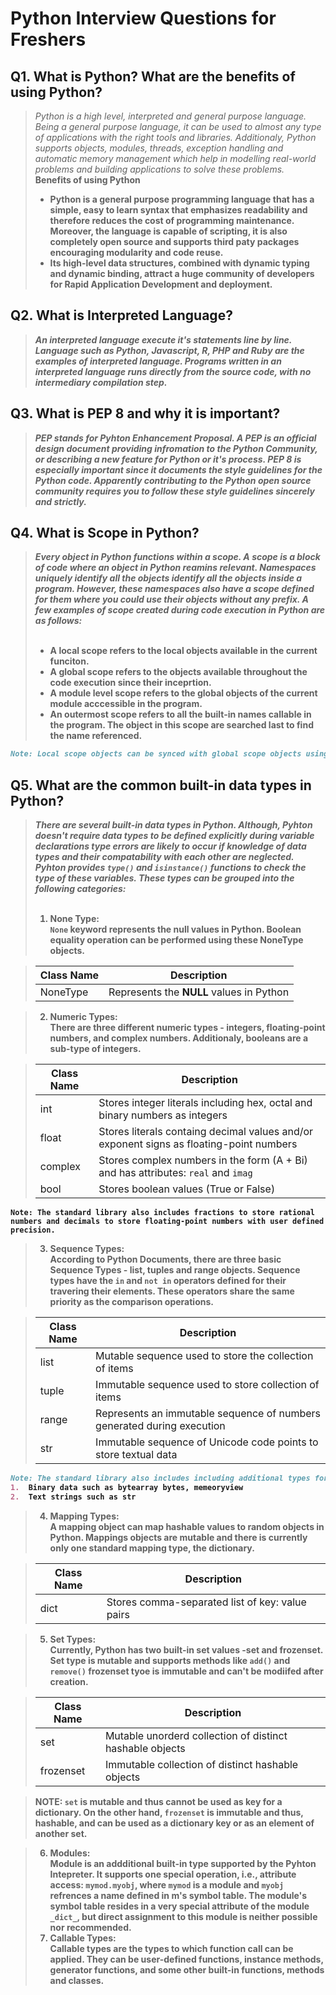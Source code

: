# Python Interview Questions for Freshers
## Q1. What is Python? What are the benefits of using Python?
> _Python is a high level, interpreted and general purpose language. Being a general purpose language, it can be used to almost any type of applications with the right tools and libraries. Additionaly, Python supports objects, modules, threads, exception handling and automatic memory management which help in modelling real-world problems and building applications to solve these problems._
<b><br>
> Benefits of using Python
> * Python is a general purpose programming language that has a simple, easy to learn syntax that emphasizes readability and therefore reduces the cost of programming maintenance. Moreover, the language is capable of scripting, it is also completely open source and supports third paty packages encouraging modularity and code reuse.
> * Its high-level data structures, combined with dynamic typing and dynamic binding, attract a huge community of developers for Rapid Application Development and deployment.
  
## Q2. What is Interpreted Language?   
> _An interpreted language execute it's statements line by line. Language such as Python, Javascript, R, PHP and Ruby are the examples of interpreted language. Programs written in an interpreted language runs directly from the source code, with no intermediary compilation step._
  
## Q3. What is PEP 8  and why it is important?
> _PEP stands for Pyhton Enhancement Proposal. A PEP is an official design document providing infromation to the Python Community, or describing a new feature for Python or it's process. PEP 8 is especially important since it documents the style guidelines for the Python code. Apparently contributing to the Python open source community requires you to follow these style guidelines sincerely and strictly._

## Q4. What is Scope in Python?
> _Every object in Python functions within a scope. A scope is a block of code where an object in Python reamins relevant. Namespaces uniquely identify all the objects identify all the objects inside a program. However, these namespaces also have a scope defined for them where you could use their objects without any prefix. A few examples of scope created during code execution in Python are as follows:_
<br><br>
> * A **local scope** refers to the local objects available in the current funciton.
> * A **global scope** refers to the objects available throughout the code execution since their inceprtion.
> * A **module level scope** refers to the global objects of the current module acccessible in the program.
> * An **outermost scope** refers to all the built-in names callable in the program. The object in this scope are searched last to find the name referenced.
```md
Note: Local scope objects can be synced with global scope objects using keywords such as global.
```
## Q5. What are the common built-in data types in Python?
> _There are several built-in data types in Python. Although, Pyhton doesn't require data types to be defined explicitly during variable declarations type errors are likely to occur if knowledge of data types and their compatability with each other are neglected. Pyhton provides **`type()`** and **`isinstance()`** functions to check the type of these variables. These types can be grouped into the following categories:_
<br><br>
> 1. None Type: <br>
> `None` keyword represents the null values in Python. Boolean equality operation can be performed using these NoneType objects.
  
>  | Class Name |  Description |
>  | --- | --- |
>  |  NoneType  |Represents the **NULL** values in Python| 
  
> 2. Numeric Types: <br>
  There are three different numeric types - **integers, floating-point numbers, and complex numbers.** Additionaly, booleans are a sub-type of integers.
  
>  | Class Name |  Description |
>  | --- | --- |
>  | int | Stores integer literals including hex, octal and binary numbers as integers |
>  | float | Stores literals containg decimal values and/or exponent signs as floating-point numbers |
>  | complex | Stores complex numbers in the form (A + Bi) and has attributes: `real` and `imag` |
>  | bool  | Stores boolean values (True or False) |

  `Note: The standard library also includes fractions to store rational numbers and decimals to store floating-point numbers with user defined precision.`

> 3. Sequence Types: <br>
  According to Python Documents, there are three basic Sequence Types - **list, tuples** and **range** objects. Sequence types have the `in` and `not in` operators defined for their travering their elements. These operators share the same priority as the comparison operations.
  
>  | Class Name  | Description |
>  | --- | --- |
>  | list  | Mutable sequence used to store the collection of items  |
>  | tuple | Immutable sequence used to store collection of items  |
>  | range | Represents an immutable sequence of numbers generated during execution  |
>  | str  |  Immutable sequence of Unicode code points to store textual data |
  
  ```md
  Note: The standard library also includes including additional types for processing:
  1.  Binary data such as bytearray bytes, memeoryview
  2.  Text strings such as str
  ```

> 4. Mapping Types: <br>
  A mapping object can map hashable values to random objects in Python. Mappings objects are mutable and there is currently only one standard mapping type, the **dictionary**.
  
>  | Class Name  | Description |
>  | --- | --- |
>  | dict  | Stores comma-separated list of key: value pairs |
 
> 5. Set Types: <br>
  Currently, Python has two built-in set values -**set** and **frozenset.** **Set** type is mutable and supports methods like `add()` and `remove()` **frozenset** tyoe is immutable and can't be modiifed after creation.
  
>  | Class Name  | Description |
>  | --- | --- |
>  | set | Mutable unorderd collection of distinct hashable objects  |
>  | frozenset | Immutable collection of distinct hashable objects |
  
> **NOTE:** `set` is mutable and thus cannot be used as key for a dictionary. On the other hand, `frozenset` is immutable and thus, hashable, and can be used as a dictionary key or as an element of another set.
  
> 6. Modules: <br>
  Module is an addditional built-in type supported by the Pyhton Intepreter. It supports one special operation, i.e., **attribute access:** `mymod.myobj`, where `mymod` is a module and `myobj` refrences a name defined in m's symbol table. The module's symbol table resides in a very special attribute of the module `_dict_`, but direct assignment to this module is neither possible nor recommended.
> 7. Callable Types: <br>
  Callable types are the types to which function call can be applied. They can be user-defined functions, instance methods, generator functions, and some other built-in functions, methods and classes.
